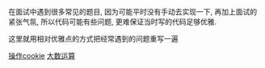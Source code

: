 
在面试中遇到很多常见的题目, 因为可能平时没有手动去实现一下, 再加上面试的紧张气氛, 所以代码可能有些问题, 更难保证当时写的代码足够优雅.

这里就用相对优雅点的方式把经常遇到的问题重写一遍


[操作cookie](https://github.com/flfwzgl/practice/blob/master/%E6%93%8D%E4%BD%9Ccookie/cookie.js)
[大数运算](https://github.com/flfwzgl/practice/blob/master/%E5%A4%A7%E6%95%B0%E8%BF%90%E7%AE%97/README.md)






